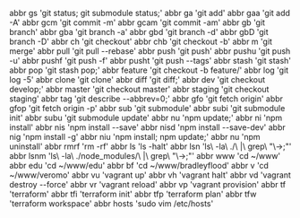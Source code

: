abbr gs 'git status; git submodule status;'
abbr ga 'git add'
abbr gaa 'git add -A'
abbr gcm 'git commit -m'
abbr gcam 'git commit -am'
abbr gb 'git branch'
abbr gba 'git branch -a'
abbr gbd 'git branch -d'
abbr gbD 'git branch -D'
abbr ch 'git checkout'
abbr chb 'git checkout -b'
abbr m 'git merge'
abbr pull 'git pull --rebase'
abbr push 'git push'
abbr pushu 'git push -u'
abbr pushf 'git push -f'
abbr pusht 'git push --tags'
abbr stash 'git stash'
abbr pop 'git stash pop;'
abbr feature 'git checkout -b feature/'
abbr log 'git log -5'
abbr clone 'git clone'
abbr diff 'git diff;'
abbr dev 'git checkout develop;'
abbr master 'git checkout master'
abbr staging 'git checkout staging'
abbr tag 'git describe --abbrev=0;'
abbr gfo 'git fetch origin'
abbr gfop 'git fetch origin -p'
abbr sub 'git submodule'
abbr subi 'git submodule init'
abbr subu 'git submodule update'
abbr nu 'npm update;'
abbr ni 'npm install'
abbr nis 'npm install --save'
abbr nisd 'npm install --save-dev'
abbr nig 'npm install -g'
abbr niu 'npm install; npm update;'
abbr nu 'npm uninstall'
abbr rmrf 'rm -rf'
abbr ls 'ls -halt'
abbr lsn 'ls\ -la\ ./\ \|\ grep\ \"\\-\>\;"'
abbr lsnm 'ls\ -la\ ./node_modules/\ \|\ grep\ \"\\-\>\;"'
abbr www 'cd ~/www'
abbr edu 'cd ~/www/edu'
abbr bf 'cd ~/www/bradleyflood'
abbr v 'cd ~/www/veromo'
abbr vu 'vagrant up'
abbr vh 'vagrant halt'
abbr vd 'vagrant destroy --force'
abbr vr 'vagrant reload'
abbr vp 'vagrant provision'
abbr tf 'terraform'
abbr tfi 'terraform init'
abbr tfp 'terraform plan'
abbr tfw 'terraform workspace'
abbr hosts 'sudo vim /etc/hosts'

